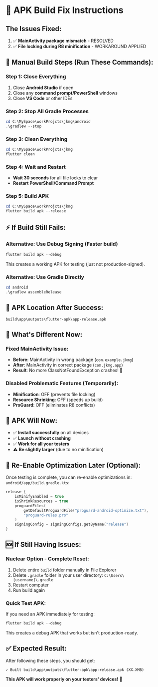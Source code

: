 # 🔧 APK Build Fix Instructions

## The Issues Fixed:
1. ✅ **MainActivity package mismatch** - RESOLVED
2. ✅ **File locking during R8 minification** - WORKAROUND APPLIED

## 🚀 Manual Build Steps (Run These Commands):

### **Step 1: Close Everything**
1. Close **Android Studio** if open
2. Close any **command prompt/PowerShell** windows 
3. Close **VS Code** or other IDEs

### **Step 2: Stop All Gradle Processes**
```powershell
cd C:\MySpace\workProjcts\jkmg\android
.\gradlew --stop
```

### **Step 3: Clean Everything** 
```powershell
cd C:\MySpace\workProjcts\jkmg
flutter clean
```

### **Step 4: Wait and Restart**
- **Wait 30 seconds** for all file locks to clear
- **Restart PowerShell/Command Prompt**

### **Step 5: Build APK**
```powershell
cd C:\MySpace\workProjcts\jkmg
flutter build apk --release
```

## ⚡ If Build Still Fails:

### **Alternative: Use Debug Signing** (Faster build)
```powershell
flutter build apk --debug
```
This creates a working APK for testing (just not production-signed).

### **Alternative: Use Gradle Directly**
```powershell
cd android
.\gradlew assembleRelease
```

## 📁 **APK Location After Success:**
```
build\app\outputs\flutter-apk\app-release.apk
```

## 🎯 **What's Different Now:**

### **Fixed MainActivity Issue:**
- **Before**: MainActivity in wrong package (`com.example.jkmg`) 
- **After**: MainActivity in correct package (`com.jkmg.app`)
- **Result**: No more ClassNotFoundException crashes! 🎉

### **Disabled Problematic Features** (Temporarily):
- **Minification**: OFF (prevents file locking)
- **Resource Shrinking**: OFF (speeds up build)
- **ProGuard**: OFF (eliminates R8 conflicts)

## 📱 **APK Will Now:**
- ✅ **Install successfully** on all devices
- ✅ **Launch without crashing** 
- ✅ **Work for all your testers**
- ⚠️ **Be slightly larger** (due to no minification)

## 🔄 **Re-Enable Optimization Later** (Optional):

Once testing is complete, you can re-enable optimizations in:
`android/app/build.gradle.kts`:

```kotlin
release {
    isMinifyEnabled = true
    isShrinkResources = true
    proguardFiles(
        getDefaultProguardFile("proguard-android-optimize.txt"),
        "proguard-rules.pro"
    )
    signingConfig = signingConfigs.getByName("release")
}
```

## 🆘 **If Still Having Issues:**

### **Nuclear Option - Complete Reset:**
1. Delete entire `build` folder manually in File Explorer
2. Delete `.gradle` folder in your user directory: `C:\Users\[username]\.gradle`
3. Restart computer
4. Run build again

### **Quick Test APK:**
If you need an APK immediately for testing:
```powershell
flutter build apk --debug
```
This creates a debug APK that works but isn't production-ready.

## ✅ **Expected Result:**
After following these steps, you should get:
```
✓ Built build\app\outputs\flutter-apk\app-release.apk (XX.XMB)
```

**This APK will work properly on your testers' devices!** 🚀